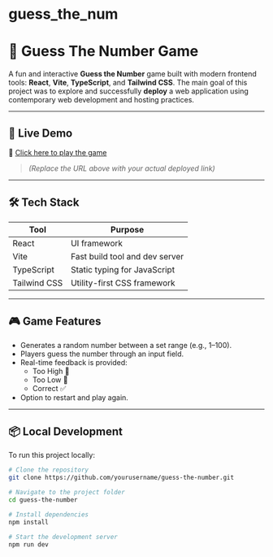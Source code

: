 # guess_the_num
# 🎯 Guess The Number Game

A fun and interactive **Guess the Number** game built with modern frontend tools: **React**, **Vite**, **TypeScript**, and **Tailwind CSS**. The main goal of this project was to explore and successfully **deploy** a web application using contemporary web development and hosting practices.

---

## 🚀 Live Demo

🔗 [Click here to play the game](https://your-deployment-url.com)

> *(Replace the URL above with your actual deployed link)*

---

## 🛠️ Tech Stack

| Tool          | Purpose                              |
| ------------- | ------------------------------------- |
| React         | UI framework                          |
| Vite          | Fast build tool and dev server        |
| TypeScript    | Static typing for JavaScript          |
| Tailwind CSS  | Utility-first CSS framework           |

---

## 🎮 Game Features

- Generates a random number between a set range (e.g., 1–100).
- Players guess the number through an input field.
- Real-time feedback is provided:
  - Too High 🔺
  - Too Low 🔻
  - Correct ✅
- Option to restart and play again.

---

## 📦 Local Development

To run this project locally:

```bash
# Clone the repository
git clone https://github.com/yourusername/guess-the-number.git

# Navigate to the project folder
cd guess-the-number

# Install dependencies
npm install

# Start the development server
npm run dev
